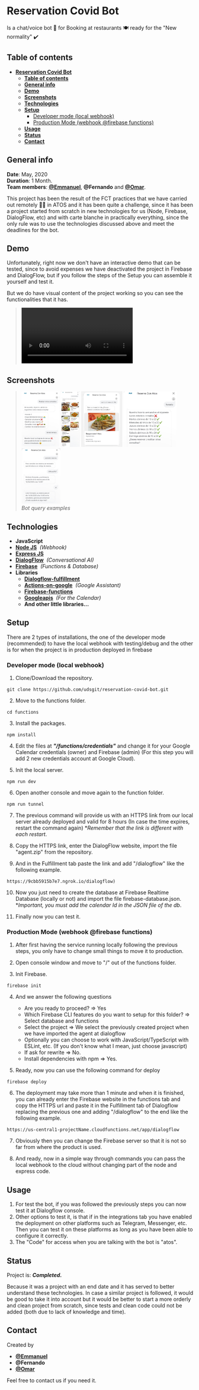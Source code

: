# **Reservation Covid Bot**

Is a chat/voice bot 🤖 for Booking at restaurants 🍽️ ready for the "New normality" ✔️

## **Table of contents**

- [**Reservation Covid Bot**](#reservation-covid-bot)
  - [**Table of contents**](#table-of-contents)
  - [**General info**](#general-info)
  - [**Demo**](#demo)
  - [**Screenshots**](#screenshots)
  - [**Technologies**](#technologies)
  - [**Setup**](#setup)
    - [Developer mode (local webhook)](#developer-mode-local-webhook)
    - [Production Mode (webhook @firebase functions)](#production-mode-webhook-firebase-functions)
  - [**Usage**](#usage)
  - [**Status**](#status)
  - [**Contact**](#contact)

## **General info**

**Date**: May, 2020  
**Duration**: 1 Month.  
**Team members**: [**@Emmanuel**](https://www.linkedin.com/in/emagleza/), **@Fernando** and [**@Omar**](https://www.linkedin.com/in/omar-bennedjma-093a72196/).

This project has been the result of the FCT practices that we have carried out remotely 👨‍💻 in ATOS and it has been quite a challenge, since it has been a project started from scratch in new technologies for us (Node, Firebase, DialogFlow, etc) and with carte blanche in practically everything, since the only rule was to use the technologies discussed above and meet the deadlines for the bot.

## **Demo**

Unfortunately, right now we don't have an interactive demo that can be tested, since to avoid expenses we have deactivated the project in Firebase and DialogFlow, but if you follow the steps of the Setup you can assemble it yourself and test it.

But we do have visual content of the project working so you can see the functionalities that it has.

> ![](readme/demo.m4v)

## **Screenshots**

> <img src="readme/other-queries.jpg" height="150"/>
> <img src="readme/potatoes-menu.jpg" height="150"/>
> <img src="readme/todaysmenu.jpg" height="150"/>
> <img src="readme/schedule.jpg" height="150"/>
> <img src="readme/cancel-reservation.jpg" height="150"/>
> <br><i>Bot query examples</i>

## **Technologies**

- **JavaScript**
- [**Node JS**](https://nodejs.org/es/)&nbsp;&nbsp;_(Webhook)_
- [**Express JS**](https://expressjs.com/)&nbsp;&nbsp;
- [**DialogFlow**](https://dialogflow.cloud.google.com/)&nbsp;&nbsp;_(Conversational AI)_
- [**Firebase**](https://firebase.google.com/)&nbsp;&nbsp;_(Functions & Database)_
- **Libraries**
  - [**Dialogflow-fulfillment**](https://cloud.google.com/dialogflow/docs/fulfillment-overview)
  - [**Actions-on-google**](https://developers.google.com/assistant)&nbsp;&nbsp;_(Google Assistant)_
  - [**Firebase-functions**](https://firebase.google.com/docs/functions)
  - [**Googleapis**](https://developers.google.com/calendar)&nbsp;&nbsp;_(For the Calendar)_
  - **And other little libraries...**

## **Setup**

There are 2 types of installations, the one of the developer mode (recommended) to have the local webhook with testing/debug and the other is for when the project is in production deployed in firebase

### Developer mode (local webhook)

1. Clone/Download the repository.

```console
git clone https://github.com/udsgit/reservation-covid-bot.git
```

2. Move to the functions folder.

```console
cd functions
```

3. Install the packages.

```console
npm install
```

4. Edit the files at **_"/functions/credentials"_** and change it for your Google Calendar credentials (owner) and Firebase (admin) (For this step you will add 2 new credentials account at Google Cloud).

5. Init the local server.

```console
npm run dev
```

6. Open another console and move again to the function folder.

```console
npm run tunnel
```

7. The previous command will provide us with an HTTPS link from our local server already deployed and valid for 8 hours (In case the time expires, restart the command again) \*_Remember that the link is different with each restart_.

8. Copy the HTTPS link, enter the DialogFlow website, import the file "agent.zip" from the repository.

9. And in the Fulfillment tab paste the link and add "/dialogflow" like the following example.

```console
https://9cbb5915b7e7.ngrok.io/dialogflow)

```

10. Now you just need to create the database at Firebase Realtime Database (locally or not) and import the file firebase-database.json. \*_Important, you must add the calendar Id in the JSON file of the db_.

11. Finally now you can test it.

### Production Mode (webhook @firebase functions)

1. After first having the service running locally following the previous steps, you only have to change small things to move it to production.

2. Open console window and move to "/" out of the functions folder.

3. Init Firebase.

```console
firebase init
```

4. And we answer the following questions

   - Are you ready to proceed? => Yes
   - Which Firebase CLI features do you want to setup for this folder? => Select database and functions
   - Select the project => We select the previously created project when we have imported the agent at dialogflow
   - Optionally you can choose to work with JavaScript/TypeScript with ESLint, etc. (If you don't know what I mean, just choose javascript)
   - If ask for rewrite => No.
   - Install dependencies with npm => Yes.

5. Ready, now you can use the following command for deploy

```console
firebase deploy
```

6. The deployment may take more than 1 minute and when it is finished, you can already enter the Firebase website in the functions tab and copy the HTTPS url and paste it in the Fulfillment tab of Dialogflow replacing the previous one and adding "/dialogflow" to the end like the following example.

```console
https://us-central1-projectName.cloudfunctions.net/app/dialogflow
```

7. Obviously then you can change the Firebase server so that it is not so far from where the product is used.

8. And ready, now in a simple way through commands you can pass the local webhook to the cloud without changing part of the node and express code.

## **Usage**

1. For test the bot, if you was followed the previously steps you can now test it at Dialogflow console.
2. Other options to test it, is that if in the integrations tab you have enabled the deployment on other platforms such as Telegram, Messenger, etc. Then you can test it on these platforms as long as you have been able to configure it correctly.
3. The "Code" for access when you are talking with the bot is "atos".

## **Status**

Project is: **_Completed._**

Because it was a project with an end date and it has served to better understand these technologies. In case a similar project is followed, it would be good to take it into account but it would be better to start a more orderly and clean project from scratch, since tests and clean code could not be added (both due to lack of knowledge and time).

## **Contact**

Created by

- [**@Emmanuel**](https://www.linkedin.com/in/emagleza/)
- **@Fernando**
- [**@Omar**](https://www.linkedin.com/in/omar-bennedjma-093a72196/)

Feel free to contact us if you need it.
